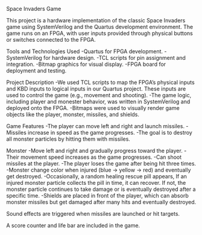 Space Invaders Game

This project is a hardware implementation of the classic Space Invaders game using SystemVerilog and the Quartus development environment.
The game runs on an FPGA, with user inputs provided through physical buttons or switches connected to the FPGA.

Tools and Technologies Used
  -Quartus for FPGA development.
  -SystemVerilog for hardware design.
  -TCL scripts for pin assignment and integration.
  -Bitmap graphics for visual display.
  -FPGA board for deployment and testing.

Project Description
  -We used TCL scripts to map the FPGA’s physical inputs and KBD inputs to logical inputs in our Quartus project. These inputs are used to control the
   game (e.g., movement and shooting).
  -The game logic, including player and monester behavior, was written in SystemVerilog and deployed onto the FPGA.
  -Bitmaps were used to visually render game objects like the player, monster, missiles, and shields.

Game Features
  -The player can move left and right and launch missiles.
  -Missiles increase in speed as the game progresses.
  -The goal is to destroy all monster particles by hitting them with missiles.

Monster
  -Move left and right and gradually progress toward the player.
  -Their movement speed increases as the game progresses.
  -Can shoot missiles at the player.
  -The player loses the game after being hit three times.
  -Monster change color when injured (blue → yellow → red) and eventually get destroyed.
  -Occasionally, a random healing rescue pill appears, If an injured monster particle collects the pill in time, it can recover.
   If not, the monster particle continues to take damage or is eventually destroyed after a specific time.
  -Shields are placed in front of the player, which can absorb monster missiles but get damaged after many hits and eventually destroyed.

Sound effects are triggered when missiles are launched or hit targets.

A score counter and life bar are included in the game.

